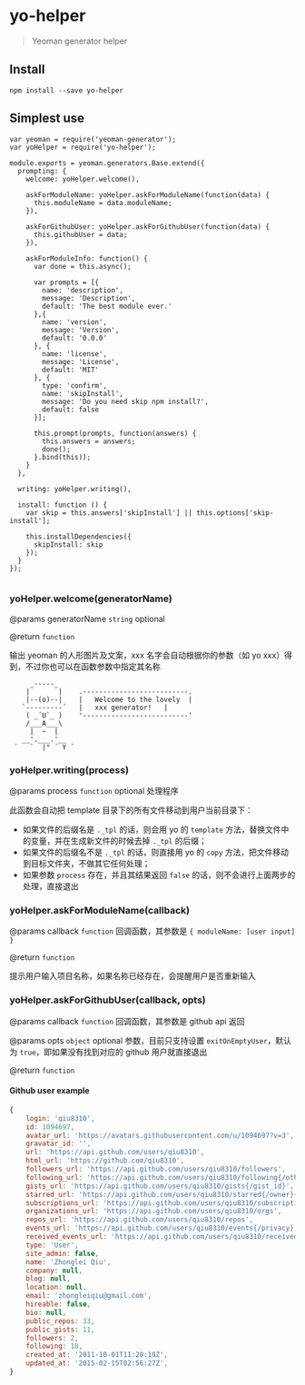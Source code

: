 # yo-helper

> Yeoman generator helper

## Install

`npm install --save yo-helper`


## Simplest use

```
var yeoman = require('yeoman-generator');
var yoHelper = require('yo-helper');

module.exports = yeoman.generators.Base.extend({
  prompting: {
    welcome: yoHelper.welcome(),

    askForModuleName: yoHelper.askForModuleName(function(data) {
      this.moduleName = data.moduleName;
    }),

    askForGithubUser: yoHelper.askForGithubUser(function(data) {
      this.githubUser = data;
    }),

    askForModuleInfo: function() {
      var done = this.async();

      var prompts = [{
        name: 'description',
        message: 'Description',
        default: 'The best module ever.'
      },{
        name: 'version',
        message: 'Version',
        default: '0.0.0'
      }, {
        name: 'license',
        message: 'License',
        default: 'MIT'
      }, {
        type: 'confirm',
        name: 'skipInstall',
        message: 'Do you need skip npm install?',
        default: false
      }];

      this.prompt(prompts, function(answers) {
        this.answers = answers;
        done();
      }.bind(this));
    }
  },

  writing: yoHelper.writing(),

  install: function () {
    var skip = this.answers['skipInstall'] || this.options['skip-install'];

    this.installDependencies({
      skipInstall: skip
    });
  }
});


```

### yoHelper.welcome(generatorName)

@params generatorName `string` optional

@return `function`

输出 yeoman 的人形图片及文案，xxx 名字会自动根据你的参数（如 yo xxx）得到，不过你也可以在函数参数中指定其名称

```
     _-----_
    |       |    .--------------------------.
    |--(o)--|    |   Welcome to the lovely  |
   `---------´   |   xxx generator!   |
    ( _´U`_ )    '--------------------------'
    /___A___\    
     |  ~  |     
   __'.___.'__   
 ´   `  |° ´ Y ` 
```

### yoHelper.writing(process)

@params process `function` optional 处理程序

此函数会自动把 template 目录下的所有文件移动到用户当前目录下：

* 如果文件的后缀名是 `._tpl` 的话，则会用 yo 的 `template` 方法，替换文件中的变量，并在生成新文件的时候去掉 `._tpl` 的后缀；
* 如果文件的后缀名不是 `._tpl` 的话，则直接用 yo 的 `copy` 方法，把文件移动到目标文件夹，不做其它任何处理；
* 如果参数 `process` 存在，并且其结果返回 `false` 的话，则不会进行上面两步的处理，直接退出



### yoHelper.askForModuleName(callback)

@params callback `function` 回调函数，其参数是 `{ moduleName: [user input] }`

@return `function`

提示用户输入项目名称，如果名称已经存在，会提醒用户是否重新输入

### yoHelper.askForGithubUser(callback, opts)

@params callback `function` 回调函数，其参数是 github api 返回

@params opts `object` optional 参数，目前只支持设置 `exitOnEmptyUser`，默认为 `true`，即如果没有找到对应的 github 用户就直接退出

@return `function`

#### Github user example

```js
{
    login: 'qiu8310',
    id: 1094697,
    avatar_url: 'https://avatars.githubusercontent.com/u/1094697?v=3',
    gravatar_id: '',
    url: 'https://api.github.com/users/qiu8310',
    html_url: 'https://github.com/qiu8310',
    followers_url: 'https://api.github.com/users/qiu8310/followers',
    following_url: 'https://api.github.com/users/qiu8310/following{/other_user}',
    gists_url: 'https://api.github.com/users/qiu8310/gists{/gist_id}',
    starred_url: 'https://api.github.com/users/qiu8310/starred{/owner}{/repo}',
    subscriptions_url: 'https://api.github.com/users/qiu8310/subscriptions',
    organizations_url: 'https://api.github.com/users/qiu8310/orgs',
    repos_url: 'https://api.github.com/users/qiu8310/repos',
    events_url: 'https://api.github.com/users/qiu8310/events{/privacy}',
    received_events_url: 'https://api.github.com/users/qiu8310/received_events',
    type: 'User',
    site_admin: false,
    name: 'Zhonglei Qiu',
    company: null,
    blog: null,
    location: null,
    email: 'zhongleiqiu@gmail.com',
    hireable: false,
    bio: null,
    public_repos: 33,
    public_gists: 11,
    followers: 2,
    following: 18,
    created_at: '2011-10-01T11:20:19Z',
    updated_at: '2015-02-15T02:56:27Z',
}
```